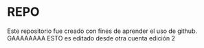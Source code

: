 # REPO
Este repositorio fue creado con fines de aprender el uso de github.
GAAAAAAAA ESTO es editado desde otra cuenta edición 2 
